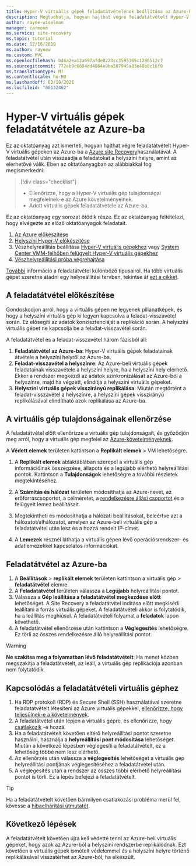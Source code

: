 ```yaml
---
title: Hyper-V virtuális gépek feladatátvételének beállítása az Azure-ba Azure Site Recovery
description: Megtudhatja, hogyan hajthat végre feladatátvételt Hyper-V virtuális gépeken az Azure-ba a Azure Site Recovery használatával.
author: rayne-wiselman
manager: carmonm
ms.service: site-recovery
ms.topic: tutorial
ms.date: 12/16/2019
ms.author: raynew
ms.custom: MVC
ms.openlocfilehash: b46a2ea12a697afde8223cc3595365c1286512c7
ms.sourcegitcommit: 772eb9c6684dd4864e0ba507945a83e48b8c16f0
ms.translationtype: MT
ms.contentlocale: hu-HU
ms.lasthandoff: 03/19/2021
ms.locfileid: "86132462"
---
```

# <a name="fail-over-hyper-v-vms-to-azure"></a>Hyper-V virtuális gépek feladatátvétele az Azure-ba

Ez az oktatóanyag azt ismerteti, hogyan hajthat végre feladatátvételt Hyper-V virtuális gépeken az Azure-ba a [Azure site Recovery](site-recovery-overview.md)használatával. A feladatátvétel után visszaadja a feladatokat a helyszíni helyre, amint az elérhetővé válik. Eben az oktatóanyagban az alábbiakkal fog megismerkedni:

> [!div class="checklist"]
> * Ellenőrizze, hogy a Hyper-V virtuális gép tulajdonságai megfelelnek-e az Azure követelményeinek.
> * Adott virtuális gépek feladatátvétele az Azure-ba.


Ez az oktatóanyag egy sorozat ötödik része. Ez az oktatóanyag feltételezi, hogy elvégezte az előző oktatóanyagok feladatait.    

1. [Az Azure előkészítése](tutorial-prepare-azure.md)
2. [Helyszíni Hyper-V előkészítése](./hyper-v-prepare-on-premises-tutorial.md)
3. Vészhelyreállítás beállítása [Hyper-V virtuális gépekhez](./hyper-v-azure-tutorial.md) vagy [System Center VMM-felhőben felügyelt Hyper-V virtuális gépekhez](./hyper-v-vmm-azure-tutorial.md)
4. [Vészhelyreállítási próba végrehajtása](tutorial-dr-drill-azure.md)

[További](failover-failback-overview.md#types-of-failover) információ a feladatátvétel különböző típusairól. Ha több virtuális gépet szeretne átadni egy helyreállítási tervben, tekintse át [ezt a cikket](site-recovery-failover.md).

## <a name="prepare-for-failover"></a>A feladatátvétel előkészítése 
Gondoskodjon arról, hogy a virtuális gépen ne legyenek pillanatképek, és hogy a helyszíni virtuális gép ki legyen kapcsolva a feladat-visszavétel során. Ez elősegíti az adatok konzisztenciáját a replikáció során. A helyszíni virtuális gépet ne kapcsolja be a feladat-visszavétel során. 

A feladatátvétel és a feladat-visszavétel három fázisból áll:

1. **Feladatátvétel az Azure-ba**: Hyper-V virtuális gépek feladatainak átvétele a helyszíni helyről az Azure-ba.
2. **Feladat-visszavétel a helyszínre**: Az Azure-beli virtuális gépek feladatainak visszavétele a helyszíni helyre, ha a helyszíni hely elérhető. Ekkor a rendszer megkezdi az adatok szinkronizálását az Azure-ból a helyszínre, majd ha végzett, elindítja a helyszíni virtuális gépeket.  
3. **Helyszíni virtuális gépek visszirányú replikálása**: Miután megtörtént a feladat-visszavétel a helyszínre, a helyszíni gépek visszirányú replikálásával elindítható azok replikálása az Azure-ba.

## <a name="verify-vm-properties"></a>A virtuális gép tulajdonságainak ellenőrzése

A feladatátvétel előtt ellenőrizze a virtuális gép tulajdonságait, és győződjön meg arról, hogy a virtuális gép megfelel az [Azure-követelményeknek](hyper-v-azure-support-matrix.md#replicated-vms).

A **Védett elemek** területen kattintson a **Replikált elemek** > VM lehetőségre.

1. A **Replikált elemek** ablaktáblában szerepel a virtuális gép információinak összegzése, állapota és a legújabb elérhető helyreállítási pontok. Kattintson a **Tulajdonságok** lehetőségre a további részletek megtekintéséhez.

1. A **Számítás és hálózat** területen módosíthatja az Azure-nevet, az erőforráscsoportot, a célméretet, a [rendelkezésre állási csoportot](../virtual-machines/windows/tutorial-availability-sets.md) és a felügyelt lemez beállításait.

1. Megtekintheti és módosíthatja a hálózati beállításokat, beleértve azt a hálózatot/alhálózatot, amelyen az Azure-beli virtuális gép a feladatátvétel után lesz és a hozzá rendelt IP-címet.

1. A **Lemezek** résznél láthatja a virtuális gépen lévő operációsrendszer- és adatlemezekkel kapcsolatos információkat.

## <a name="fail-over-to-azure"></a>Feladatátvétel az Azure-ba

1. A **Beállítások**  >  **replikált elemek** területen kattintson a virtuális gép > **feladatátvétel** elemre.
2. A **Feladatátvétel** területen válassza a **Legújabb** helyreállítási pontot. 
3. Válassza a **Gép leállítása a feladatátvétel megkezdése előtt** lehetőséget. A Site Recovery a feladatátvitel indítása előtt megkísérli leállítani a forrás virtuális gépeket. A feladatátvételi akkor is folytatódik, ha a leállítás meghiúsul. A feladatátvételi folyamat a **feladatok** lapon követhető.
4. A feladatátvétel ellenőrzése után kattintson a **Véglegesítés** lehetőségre. Ez törli az összes rendelkezésre álló helyreállítási pontot.

> [!WARNING]
> **Ne szakítsa meg a folyamatban lévő feladatátvételt**: Ha menet közben megszakítja a feladatátvételt, az leáll, a virtuális gép replikációja azonban nem folytatódik.

## <a name="connect-to-failed-over-vm"></a>Kapcsolódás a feladatátvételi virtuális géphez

1. Ha RDP protokoll (RDP) és Secure Shell (SSH) használatával szeretne feladatátvételt létesíteni az Azure virtuális gépekkel, [ellenőrizze, hogy teljesülnek-e a követelmények](failover-failback-overview.md#connect-to-azure-after-failover).
2. A feladatátvétel után lépjen a virtuális gépre, és ellenőrizze, hogy [csatlakozik](../virtual-machines/windows/connect-logon.md) -e hozzá.
3. Ha a feladatátvételt követően eltérő helyreállítási pontot szeretne használni, használja a **helyreállítási pont módosítása** lehetőséget. Miután a következő lépésben véglegesíti a feladatátvételt, ez a lehetőség többé nem lesz elérhető.
4. Az ellenőrzés után válassza a **véglegesítés** lehetőséget a virtuális gép helyreállítási pontjának véglegesítéséhez a feladatátvétel után.
5. A véglegesítés után a rendszer az összes többi elérhető helyreállítási pontot is törli. Ez a lépés befejezi a feladatátvételt.

>[!TIP]
> Ha a feladatátvételt követően bármilyen csatlakozási probléma merül fel, kövesse a [hibaelhárítási útmutatót](site-recovery-failover-to-azure-troubleshoot.md).


## <a name="next-steps"></a>Következő lépések

A feladatátvételt követően újra kell védetté tenni az Azure-beli virtuális gépeket, hogy azok az Azure-ból a helyszíni rendszerbe replikálódnak. Ezt követően a virtuális gépek ismételt védelemmel és a helyszíni helyre történő replikálásával visszatérhet az Azure-ból, ha elkészült.
